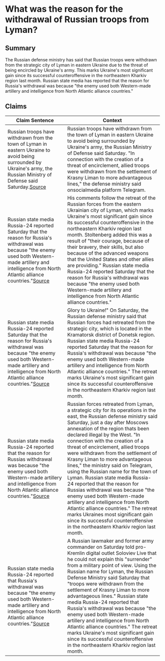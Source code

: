 # What was the reason for the withdrawal of Russian troops from Lyman?

## Summary
The Russian defense ministry has said that Russian troops were withdrawn from the strategic city of Lyman in eastern Ukraine due to the threat of being encircled by Ukraine's army. This marks Ukraine's most significant gain since its successful counteroffensive in the northeastern Kharkiv region last month. Russian state media has reported that the reason for Russia's withdrawal was because "the enemy used both Western-made artillery and intelligence from North Atlantic alliance countries."

## Claims
| Claim Sentence | Context |
|---|---|
|Russian troops have withdrawn from the town of Lyman in eastern Ukraine to avoid being surrounded by Ukraine's army, the Russian Ministry of Defense said Saturday.<a href="https://www.cnn.com/europe/live-news/russia-ukraine-war-news-10-01-22/h_d51cb295294b53ca8004e88aaefa385f" target="_blank">Source</a>| Russian troops have withdrawn from the town of Lyman in eastern Ukraine to avoid being surrounded by Ukraine's army, the Russian Ministry of Defense said Saturday. "In connection with the creation of a threat of encirclement, allied troops were withdrawn from the settlement of Krasny Liman to more advantageous lines," the defense ministry said onsocialmedia platform Telegram.|
|Russian state media Russia-24 reported Saturday that the reason for Russia's withdrawal was because "the enemy used both Western-made artillery and intelligence from North Atlantic alliance countries."<a href="https://www.cnn.com/europe/live-news/russia-ukraine-war-news-10-02-22/h_e92f52841ad0e2faee1820059fba491e" target="_blank">Source</a>| His comments follow the retreat of the Russian forces from the eastern Ukrainian city of Lyman, which marks Ukraine's most significant gain since its successful counteroffensive in the northeastern Kharkiv region last month. Stoltenberg added this was a result of "their courage, because of their bravery, their skills, but also because of the advanced weapons that the United States and other allies are providing." Russian state media Russia-24 reported Saturday that the reason for Russia's withdrawal was because "the enemy used both Western-made artillery and intelligence from North Atlantic alliance countries."|
|Russian state media Russia-24 reported Saturday that the reason for Russia's withdrawal was because "the enemy used both Western-made artillery and intelligence from North Atlantic alliance countries."<a href="https://www.cnn.com/europe/live-news/russia-ukraine-war-news-10-02-22/h_d9ffd0a4f89226ef290392fac33a8f28" target="_blank">Source</a>| Glory to Ukraine!" On Saturday, the Russian defense ministry said that Russian forces had retreated from the strategic city, which is located in the Kramatorsk district of Donetsk region. Russian state media Russia-24 reported Saturday that the reason for Russia's withdrawal was because "the enemy used both Western-made artillery and intelligence from North Atlantic alliance countries." The retreat marks Ukraine's most significant gain since its successful counteroffensive in the northeastern Kharkiv region last month.|
|Russian state media Russia-24 reported that the reason for Russias withdrawal was because "the enemy used both Western-made artillery and intelligence from North Atlantic alliance countries."<a href="https://www.cnn.com/2022/10/01/europe/ukraine-russia-lyman-donetsk-intl/index.html" target="_blank">Source</a>| Russian forces retreated from Lyman, a strategic city for its operations in the east, the Russian defense ministry said Saturday, just a day after Moscows annexation of the region thats been declared illegal by the West. "In connection with the creation of a threat of encirclement, allied troops were withdrawn from the settlement of Krasny Liman to more advantageous lines," the ministry said on Telegram, using the Russian name for the town of Lyman. Russian state media Russia-24 reported that the reason for Russias withdrawal was because "the enemy used both Western-made artillery and intelligence from North Atlantic alliance countries." The retreat marks Ukraines most significant gain since its successful counteroffensive in the northeastern Kharkiv region last month.|
|Russian state media Russia-24 reported that Russia's withdrawal was because "the enemy used both Western-made artillery and intelligence from North Atlantic alliance countries."<a href="https://www.cnn.com/europe/live-news/russia-ukraine-war-news-10-03-22/h_7e6e466d80ad60d66ba333e191bf7075" target="_blank">Source</a>| A Russian lawmaker and former army commander on Saturday told pro-Kremlin digital outlet Soloviev Live that he could not explain this "surrender" from a military point of view. Using the Russian name for Lyman, the Russian Defense Ministry said Saturday that "troops were withdrawn from the settlement of Krasny Liman to more advantageous lines." Russian state media Russia-24 reported that Russia's withdrawal was because "the enemy used both Western-made artillery and intelligence from North Atlantic alliance countries." The retreat marks Ukraine's most significant gain since its successful counteroffensive in the northeastern Kharkiv region last month.|
